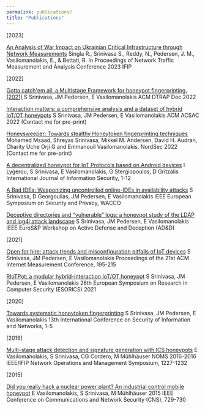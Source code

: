 ```yaml
---
permalink: publications/
title: "Publications"
---
```


\[2023\]

[An Analysis of War Impact on Ukrainian Critical Infrastructure through Network Measurements](https://backend.orbit.dtu.dk/ws/portalfiles/portal/325169845/TMA2023.pdf)
Singla R., Srinivasa S., Reddy, N., Pedersen, J. M., Vasilomanolakis, E., & Bettati, R.
In Proceedings of Network Traffic Measurement and Analysis Conference 2023 IFIP




\[2022\]

[Gotta catch'em all: a Multistage Framework for honeypot fingerprinting.(2021)](https://arxiv.org/abs/2109.10652)
S Srinivasa, JM Pedersen, E Vasilomanolakis
ACM DTRAP Dec 2022

[Interaction matters: a comprehensive analysis and a dataset of hybrid IoT/OT honeypots](https://www.acsac.org/2022/program/papers/)
S Srinivasa, JM Pedersen, E Vasilomanolakis
ACM ACSAC 2022 (Contact me for pre-print)

[Honeysweeper: Towards stealthy Honeytoken fingerprinting techniques](https://nordsec2022.ru.is/#accepted-papers)
Mohamed Msaad, Shreyas Srinivasa, Mikkel M. Andersen, David H. Audran, Charity Uche Orji G and Emmanouil Vasilomanolakis.
NordSec 2022 (Contact me for pre-print)

[A decentralized honeypot for IoT Protocols based on Android devices](https://link.springer.com/article/10.1007/s10207-022-00605-7)
I Lygerou, S Srinivasa, E Vasilomanolakis, G Stergiopoulos, D Gritzalis
International Journal of Information Security, 1-12

[A Bad IDEa: Weaponizing uncontrolled online-IDEs in availability attacks](https://ieeexplore.ieee.org/document/9799405)
S Srinivasa, D Georgoulias, JM Pedersen, E Vasilomanolakis
IEEE European Symposium on Security and Privacy, WACCO

[Deceptive directories and “vulnerable” logs: a honeypot study of the LDAP and log4j attack landscape](https://ieeexplore.ieee.org/document/9799363)
S Srinivasa, JM Pedersen, E Vasilomanolakis
IEEE EuroS&P Workshop on Active Defense and Deception (AD&D)

\[2021\]

[Open for hire: attack trends and misconfiguration pitfalls of IoT devices](https://dl.acm.org/doi/abs/10.1145/3487552.3487833)
S Srinivasa, JM Pedersen, E Vasilomanolakis
Proceedings of the 21st ACM Internet Measurement Conference, 195-215


[RIoTPot: a modular hybrid-interaction IoT/OT honeypot](https://mvasilomacom.files.wordpress.com/2021/08/riotpot_short.pdf)
S Srinivasa, JM Pedersen, E Vasilomanolakis
26th European Symposium on Research in Computer Security (ESORICS) 2021

\[2020\]

[Towards systematic honeytoken fingerprinting](https://dl.acm.org/doi/fullHtml/10.1145/3433174.3433599)
S Srinivasa, JM Pedersen, E Vasilomanolakis
13th International Conference on Security of Information and Networks, 1-5

\[2016\]

[Multi-stage attack detection and signature generation with ICS honeypots](https://ieeexplore.ieee.org/abstract/document/7502992)
E Vasilomanolakis, S Srinivasa, CG Cordero, M Mühlhäuser
NOMS 2016-2016 IEEE/IFIP Network Operations and Management Symposium, 1227-1232

\[2015\]

[Did you really hack a nuclear power plant? An industrial control mobile honeypot](https://ieeexplore.ieee.org/abstract/document/7346907)
E Vasilomanolakis, S Srinivasa, M Mühlhäuser
2015 IEEE Conference on Communications and Network Security (CNS), 729-730
